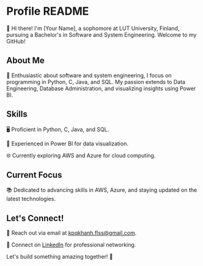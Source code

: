 # Profile README

👋 Hi there! I'm [Your Name], a sophomore at LUT University, Finland, pursuing a Bachelor's in Software and System Engineering. Welcome to my GitHub!

## About Me

🚀 Enthusiastic about software and system engineering, I focus on programming in Python, C, Java, and SQL. My passion extends to Data Engineering, Database Administration, and visualizing insights using Power BI.

## Skills

🖥️ Proficient in Python, C, Java, and SQL.

💽 Experienced in Power BI for data visualization.

🌐 Currently exploring AWS and Azure for cloud computing.

## Current Focus

📚 Dedicated to advancing skills in AWS, Azure, and staying updated on the latest technologies.

## Let's Connect!

📧 Reach out via email at kpqkhanh.flss@gmail.com.

🔗 Connect on [LinkedIn](https://www.linkedin.com/in/qckhnh/) for professional networking.

Let's build something amazing together! 🚀
